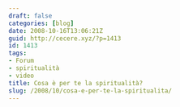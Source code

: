 ```yaml
---
draft: false
categories: [blog]
date: 2008-10-16T13:06:21Z
guid: http://cecere.xyz/?p=1413
id: 1413
tags:
- Forum
- spiritualità
- video
title: Cosa è per te la spiritualità?
slug: /2008/10/cosa-e-per-te-la-spiritualita/
---
```


